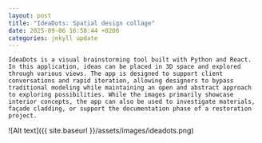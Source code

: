 ```yaml
---
layout: post
title: "IdeaDots: Spatial design collage"
date: 2025-09-06 16:58:44 +0200
categories: jekyll update
---
```


`IdeaDots is a visual brainstorming tool built with Python and React. In this application, ideas can be placed in 3D space and explored through various views. The app is designed to support client conversations and rapid iteration, allowing designers to bypass traditional modeling while maintaining an open and abstract approach to exploring possibilities. While the images primarily showcase interior concepts, the app can also be used to investigate materials, façade cladding, or support the documentation phase of a restoration project.`

![Alt text]({{ site.baseurl }}/assets/images/ideadots.png)
